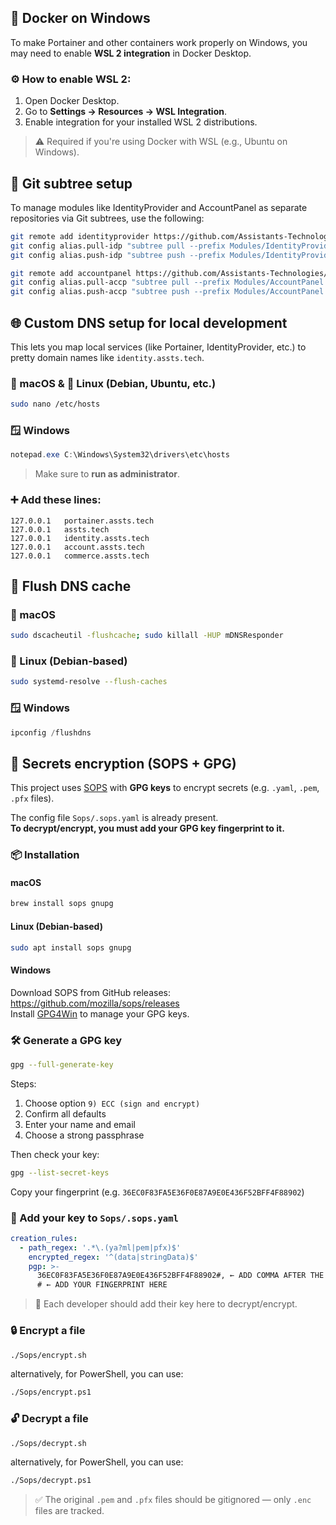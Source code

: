 ## 🐳 Docker on Windows

To make Portainer and other containers work properly on Windows, you may need to enable **WSL 2 integration** in Docker Desktop.

### ⚙️ How to enable WSL 2:

1. Open Docker Desktop.
2. Go to **Settings → Resources → WSL Integration**.
3. Enable integration for your installed WSL 2 distributions.

> ⚠️ Required if you're using Docker with WSL (e.g., Ubuntu on Windows).

## 🌳 Git subtree setup

To manage modules like IdentityProvider and AccountPanel as separate repositories via Git subtrees, use the following:

```bash
git remote add identityprovider https://github.com/Assistants-Technologies/IdentityProvider.git
git config alias.pull-idp "subtree pull --prefix Modules/IdentityProvider identityprovider main --squash"
git config alias.push-idp "subtree push --prefix Modules/IdentityProvider identityprovider main"

git remote add accountpanel https://github.com/Assistants-Technologies/AccountPanel.git
git config alias.pull-accp "subtree pull --prefix Modules/AccountPanel accountpanel main --squash"
git config alias.push-accp "subtree push --prefix Modules/AccountPanel accountpanel main"
```

## 🌐 Custom DNS setup for local development

This lets you map local services (like Portainer, IdentityProvider, etc.) to pretty domain names like `identity.assts.tech`.

### 🍎 macOS & 🐧 Linux (Debian, Ubuntu, etc.)

```bash
sudo nano /etc/hosts
```

### 🪟 Windows

```powershell
notepad.exe C:\Windows\System32\drivers\etc\hosts
```

> Make sure to **run as administrator**.

### ➕ Add these lines:

```plaintext
127.0.0.1   portainer.assts.tech
127.0.0.1   assts.tech
127.0.0.1   identity.assts.tech
127.0.0.1   account.assts.tech
127.0.0.1   commerce.assts.tech
```

## 🔄 Flush DNS cache

### 🍎 macOS

```bash
sudo dscacheutil -flushcache; sudo killall -HUP mDNSResponder
```

### 🐧 Linux (Debian-based)

```bash
sudo systemd-resolve --flush-caches
```

### 🪟 Windows

```powershell
ipconfig /flushdns
```

## 🔐 Secrets encryption (SOPS + GPG)

This project uses [SOPS](https://github.com/mozilla/sops) with **GPG keys** to encrypt secrets (e.g. `.yaml`, `.pem`, `.pfx` files).

The config file `Sops/.sops.yaml` is already present.  
**To decrypt/encrypt, you must add your GPG key fingerprint to it.**

### 📦 Installation

#### macOS

```bash
brew install sops gnupg
```

#### Linux (Debian-based)

```bash
sudo apt install sops gnupg
```

#### Windows

Download SOPS from GitHub releases: https://github.com/mozilla/sops/releases  
Install [GPG4Win](https://www.gpg4win.org/) to manage your GPG keys.

### 🛠️ Generate a GPG key

```bash
gpg --full-generate-key
```

Steps:

1. Choose option `9) ECC (sign and encrypt)`
2. Confirm all defaults
3. Enter your name and email
4. Choose a strong passphrase

Then check your key:

```bash
gpg --list-secret-keys
```

Copy your fingerprint (e.g. `36EC0F83FA5E36F0E87A9E0E436F52BFF4F88902`)

### 🧩 Add your key to `Sops/.sops.yaml`

```yaml
creation_rules:
  - path_regex: '.*\.(ya?ml|pem|pfx)$'
    encrypted_regex: '^(data|stringData)$'
    pgp: >-
      36EC0F83FA5E36F0E87A9E0E436F52BFF4F88902#, ← ADD COMMA AFTER THE LAST FINGERPRINT
      # ← ADD YOUR FINGERPRINT HERE
```

> 🔁 Each developer should add their key here to decrypt/encrypt.

### 🔒 Encrypt a file

```bash
./Sops/encrypt.sh
```

alternatively, for PowerShell, you can use:

```bash
./Sops/encrypt.ps1
```

### 🔓 Decrypt a file

```bash
./Sops/decrypt.sh
```

alternatively, for PowerShell, you can use:

```bash
./Sops/decrypt.ps1
```

> ✅ The original `.pem` and `.pfx` files should be gitignored — only `.enc` files are tracked.